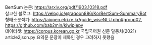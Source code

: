 BertSum 논문: https://arxiv.org/pdf/1903.10318.pdf  
참고한 블로그: https://velog.io/@raqoon886/KorBertSum-SummaryBot    
형태소분석기: https://aiopen.etri.re.kr/guide_wiseNLU.php#group02, https://github.com/bab2min/kiwipiepy      
데이터셋: https://corpus.korean.go.kr 국립국어원 신문 말뭉치(2021)  
article2json.py 요약문 문장이 제목인 경우 고려하지 못했음    
  
